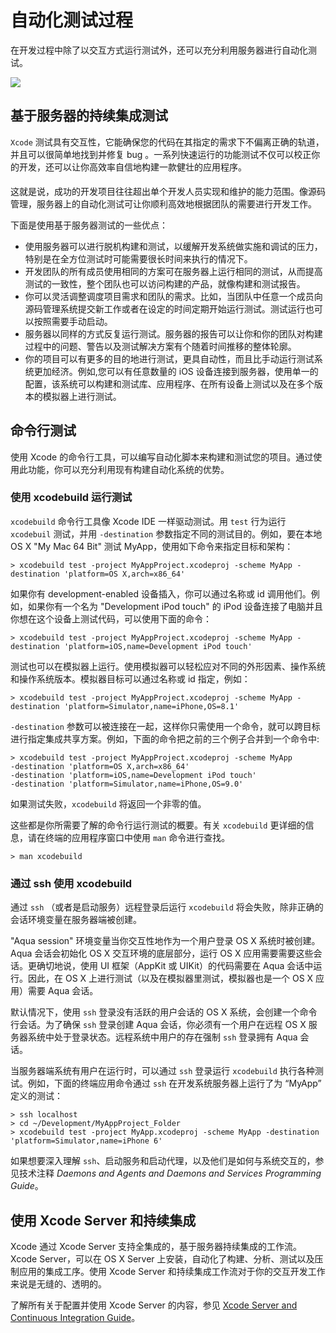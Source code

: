 # 自动化测试过程

在开发过程中除了以交互方式运行测试外，还可以充分利用服务器进行自动化测试。

![](https://developer.apple.com/library/mac/documentation/DeveloperTools/Conceptual/testing_with_xcode/art/bot_viewer-summary_2x.png)

## 基于服务器的持续集成测试

`Xcode` 测试具有交互性，它能确保您的代码在其指定的需求下不偏离正确的轨道，并且可以很简单地找到并修复 bug 。一系列快速运行的功能测试不仅可以校正你的开发，还可以让你高效率自信地构建一款健壮的应用程序。
 
这就是说，成功的开发项目往往超出单个开发人员实现和维护的能力范围。像源码管理，服务器上的自动化测试可让你顺利高效地根据团队的需要进行开发工作。

下面是使用基于服务器测试的一些优点：

* 使用服务器可以进行脱机构建和测试，以缓解开发系统做实施和调试的压力，特别是在全方位测试时可能需要很长时间来执行的情况下。
* 开发团队的所有成员使用相同的方案可在服务器上运行相同的测试，从而提高测试的一致性，整个团队也可以访问构建的产品，就像构建和测试报告。
* 你可以灵活调整调度项目需求和团队的需求。比如，当团队中任意一个成员向源码管理系统提交新工作或者在设定的时间定期开始运行测试。测试运行也可以按照需要手动启动。
* 服务器以同样的方式反复运行测试。服务器的报告可以让你和你的团队对构建过程中的问题、警告以及测试解决方案有个随着时间推移的整体轮廓。
* 你的项目可以有更多的目的地进行测试，更具自动性，而且比手动运行测试系统更加经济。例如,您可以有任意数量的 iOS 设备连接到服务器，使用单一的配置，该系统可以构建和测试库、应用程序、在所有设备上测试以及在多个版本的模拟器上进行测试。

## 命令行测试

使用 Xcode 的命令行工具，可以编写自动化脚本来构建和测试您的项目。通过使用此功能，你可以充分利用现有构建自动化系统的优势。

### 使用 xcodebuild 运行测试

`xcodebuild` 命令行工具像 Xcode IDE 一样驱动测试。用 `test` 行为运行`xcodebuil` 测试，并用 `-destination` 参数指定不同的测试目的。例如，要在本地 OS X "My Mac 64 Bit" 测试 MyApp，使用如下命令来指定目标和架构：

```
> xcodebuild test -project MyAppProject.xcodeproj -scheme MyApp -destination 'platform=OS X,arch=x86_64'
``` 

如果你有 development-enabled 设备插入，你可以通过名称或 id 调用他们。例如，如果你有一个名为 "Development iPod touch" 的 iPod 设备连接了电脑并且你想在这个设备上测试代码，可以使用下面的命令：
	
```
> xcodebuild test -project MyAppProject.xcodeproj -scheme MyApp -destination 'platform=iOS,name=Development iPod touch'
```	

测试也可以在模拟器上运行。使用模拟器可以轻松应对不同的外形因素、操作系统和操作系统版本。模拟器目标可以通过名称或 id 指定，例如：
	
```	
> xcodebuild test -project MyAppProject.xcodeproj -scheme MyApp -destination 'platform=Simulator,name=iPhone,OS=8.1'
```	

 `-destination` 参数可以被连接在一起，这样你只需使用一个命令，就可以跨目标进行指定集成共享方案。例如，下面的命令把之前的三个例子合并到一个命令中:

```
> xcodebuild test -project MyAppProject.xcodeproj -scheme MyApp
-destination 'platform=OS X,arch=x86_64'
-destination 'platform=iOS,name=Development iPod touch'
-destination 'platform=Simulator,name=iPhone,OS=9.0'
```	

如果测试失败，`xcodebuild` 将返回一个非零的值。

这些都是你所需要了解的命令行运行测试的概要。有关 `xcodebuild` 更详细的信息，请在终端的应用程序窗口中使用 `man` 命令进行查找。

```
> man xcodebuild 
```

### 通过 ssh 使用 xcodebuild

通过 `ssh` （或者是启动服务）远程登录后运行 `xcodebuild` 将会失败，除非正确的会话环境变量在服务器端被创建。

"Aqua session" 环境变量当你交互性地作为一个用户登录 OS X 系统时被创建。Aqua 会话会初始化 OS X 交互环境的底层部分，运行 OS X 应用需要需要这些会话。更确切地说，使用 UI 框架（AppKit 或 UIKit）的代码需要在 Aqua 会话中运行。因此，在 OS X 上进行测试（以及在模拟器里测试，模拟器也是一个 OS X 应用）需要 Aqua 会话。

默认情况下，使用 `ssh` 登录没有活跃的用户会话的 OS X 系统，会创建一个命令行会话。为了确保 `ssh` 登录创建 Aqua 会话，你必须有一个用户在远程 OS X 服务器系统中处于登录状态。远程系统中用户的存在强制 `ssh` 登录拥有 Aqua 会话。

当服务器端系统有用户在运行时，可以通过 `ssh` 登录运行 `xcodebuild` 执行各种测试。例如，下面的终端应用命令通过 `ssh` 在开发系统服务器上运行了为 “MyApp” 定义的测试：

```
> ssh localhost
> cd ~/Development/MyAppProject_Folder
> xcodebuild test -project MyApp.xcodeproj -scheme MyApp -destination 'platform=Simulator,name=iPhone 6'
```

如果想要深入理解 `ssh`、启动服务和启动代理，以及他们是如何与系统交互的，参见技术注释 *Daemons and Agents and Daemons and Services Programming Guide*。

## 使用 Xcode Server 和持续集成

Xcode 通过 Xcode Server 支持全集成的，基于服务器持续集成的工作流。Xcode Server，可以在 OS X Server 上安装，自动化了构建、分析、测试以及压制应用的集成工序。使用 Xcode Server 和持续集成工作流对于你的交互开发工作来说是无缝的、透明的。

了解所有关于配置并使用 Xcode Server 的内容，参见 [Xcode Server and Continuous Integration Guide](https://developer.apple.com/library/ios/documentation/IDEs/Conceptual/xcode_guide-continuous_integration/index.html#//apple_ref/doc/uid/TP40013292)。
